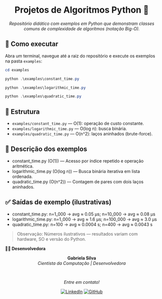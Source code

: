  <div align="center">
	 
# Projetos de Algoritmos Python 🐍
 
*Repositório didático com exemplos em Python que demonstram classes comuns de
complexidade de algoritmos (notação Big-O).*

</div>

## 🚀 Como executar

Abra um terminal, navegue até a raiz do repositório e execute os exemplos na
pasta `examples`:

```powershell
cd examples
```
```powershell
python .\examples\constant_time.py
```
```powershell
python .\examples\logarithmic_time.py
```
```powershell
python .\examples\quadratic_time.py
```

## 📁 Estrutura

- `examples/constant_time.py` — O(1): operação de custo constante.
- `examples/logarithmic_time.py` — O(log n): busca binária.
- `examples/quadratic_time.py` — O(n^2): laços aninhados (brute-force).

## 🧩 Descrição dos exemplos

- constant_time.py (O(1)) — Acesso por índice repetido e operação aritmética.
- logarithmic_time.py (O(log n)) — Busca binária iterativa em lista ordenada.
- quadratic_time.py (O(n^2)) — Contagem de pares com dois laços aninhados.

## ✅ Saídas de exemplo (ilustrativas)

- constant_time.py: n=1_000 → avg ≈ 0.05 µs; n=10_000 → avg ≈ 0.08 µs
- logarithmic_time.py: n=1_000 → avg ≈ 1.6 µs; n=100_000 → avg ≈ 3.0 µs
- quadratic_time.py: n=100 → avg ≈ 0.0004 s; n=400 → avg ≈ 0.0043 s

> Observação: Números ilustrativos — resultados variam com hardware, SO e
> versão do Python.

**👨‍💻 Desenvolvedora**

<div align="center">

**Gabriela Silva**  
*Cientista da Computação | Desenvolvedora*
</div>

<br>

<div align="center">
  
*Entre em contato!*
</div>

<div align="center">
  
[![LinkedIn](https://img.shields.io/badge/-LinkedIn-000?style=for-the-badge&logo=linkedin&logoColor=FF00F6&color:FFF)](https://www.linkedin.com/in/gabrielab-da-silva/)
[![GitHub](https://img.shields.io/badge/-GitHub-000?style=for-the-badge&logo=github&logoColor=FF00F6&color:FFF)](https://github.com/gabiissilvaa)

</div>
